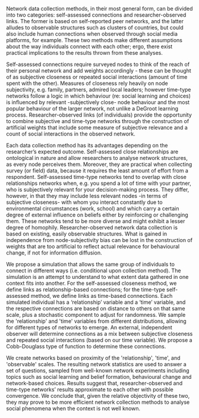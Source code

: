 Network data collection methods, in their most general form, can be divided into two categories: self-assessed connections and researcher-observed links. The former is based on self-reported peer networks, and the latter alludes to observable structures such as clusters of countries, but could also include human connections when observed through social media platforms, for example. These two methods make different assumptions about the way individuals connect with each other; ergo, there exist practical implications to the results thrown from these analyses.

Self-assessed connections require surveyed nodes to think of the reach of their personal network and add weights accordingly - these can be thought of as subjective closeness or repeated social interactions (amount of time spent with the other). Measures of closeness rely heavily on node subjectivity, e.g. family, partners, admired local leaders; however time-type networks follow a logic in which behaviour (re: social learning and choices) is influenced by relevant -subjectively close- node behaviour and the most popular behaviour of the larger network, not unlike a DeGroot learning process. Researcher-observed links (of individuals) provide the opportunity to combine subjective and time-type networks through the construction of artificial weights that include some measure of subjective relevance and a count of social interactions in the observed network.

Each data collection method has its advantages depending on the researcher’s expected outcome. Self-assessed close relationships are ontological in nature and allow researchers to analyse network structures, as every node perceives them. Moreover, they are practical when collecting survey (or field) data, because it requires the least amount of effort from a respondent. Self-assessed time-type networks tend to overlap with close relationships networks when, e.g. you spend a lot of time with your partner, who is subjectively relevant for your decision-making process. They differ, however, in that they may include less relevant nodes -in terms of subjective closeness- with whom you interact constantly due to environmental circumstances (work, school) and which carry a certain degree of external influence on beliefs either by reinforcing or challenging them. These networks tend to be more diverse and might exhibit a lesser degree of homophily. Researcher-observed network data collection is based on existing, easily observable structures. What is gained in independence from node-subjectivity bias can be lost in the construction of weights that are too artificial to reflect actual relevance for behavioural change, if not for information diffusion. 

We propose a simulation that allows the same group of individuals to connect in different ways (i.e. conditional upon collection method). The simulation is an attempt to understand to what extent data gathered in one context fits into another. For the self-assessed closeness method, we define links as relationship-based connections; for the time-type self-assessed method, we define links as time-based connections. Each simulated individual has a ‘relationship’ variable and a ‘time’ variable, and the respective connections are based on distance to others on that same scale, plus a stochastic component to adjust for randomness. We sample the 'relationship' and 'time' variables from different distributions, allowing for different types of networks to emerge. An external, independent observer will determine connections as a mix between subjective closeness and repeated social interactions (based on our time variable). We propose a Cobb-Douglass type of function to determine these connections.

We create networks based on proximity of the 'relationship', 'time', and 'observable' scales. The resulting network statistics are used to answer a set of questions, sampled from well-known network experiments including topics such as social learning and belief formation, behavioural change and network-based choices. Results suggest that, researcher-observed and time-type networks’ results approximate to each other with possible convergence. We conclude that, given the relative objectivity of these two, they may prove to be more efficient network collection methods to analyse social phenomena when the context is not well known.  

